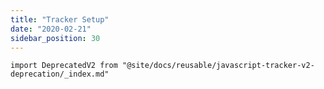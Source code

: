 ```yaml
---
title: "Tracker Setup"
date: "2020-02-21"
sidebar_position: 30
---
```


```mdx-code-block
import DeprecatedV2 from "@site/docs/reusable/javascript-tracker-v2-deprecation/_index.md"
```

<DeprecatedV2/>

